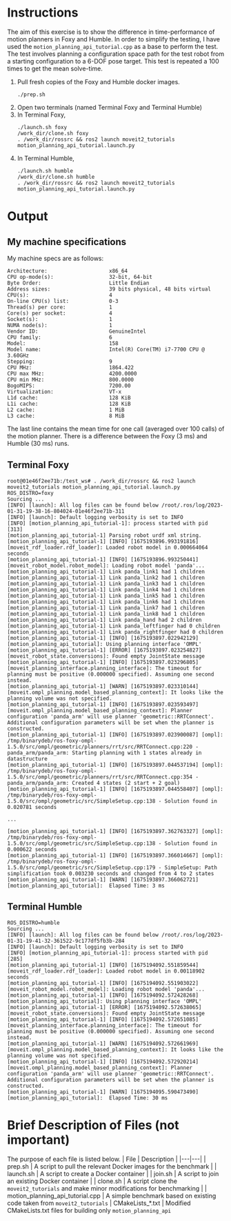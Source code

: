 
# Instructions
The aim of this exercise is to show the difference in time-performance of motion planners in Foxy and Humble. In order to simplify the testing, I have used the `motion_planning_api_tutorial.cpp` as a base to perform the test. The test involves planning a configuration space path for the test robot from a starting configuration to a 6-DOF pose target. This test is repeated a 100 times to get the mean solve-time.

1. Pull fresh copies of the Foxy and Humble docker images.
    ```
    ./prep.sh
    ```
1. Open two terminals (named Terminal Foxy and Terminal Humble)
1. In Terminal Foxy,
    ```
    ./launch.sh foxy
    /work_dir/clone.sh foxy
    . /work_dir/rossrc && ros2 launch moveit2_tutorials motion_planning_api_tutorial.launch.py
    ```
1. In Terminal Humble,
    ```
    ./launch.sh humble
    /work_dir/clone.sh humble
    . /work_dir/rossrc && ros2 launch moveit2_tutorials motion_planning_api_tutorial.launch.py
    ```
# Output

## My machine specifications
My machine specs are as follows:
```
Architecture:                    x86_64
CPU op-mode(s):                  32-bit, 64-bit
Byte Order:                      Little Endian
Address sizes:                   39 bits physical, 48 bits virtual
CPU(s):                          4
On-line CPU(s) list:             0-3
Thread(s) per core:              1
Core(s) per socket:              4
Socket(s):                       1
NUMA node(s):                    1
Vendor ID:                       GenuineIntel
CPU family:                      6
Model:                           158
Model name:                      Intel(R) Core(TM) i7-7700 CPU @ 3.60GHz
Stepping:                        9
CPU MHz:                         1864.422
CPU max MHz:                     4200.0000
CPU min MHz:                     800.0000
BogoMIPS:                        7200.00
Virtualization:                  VT-x
L1d cache:                       128 KiB
L1i cache:                       128 KiB
L2 cache:                        1 MiB
L3 cache:                        8 MiB
```

The last line contains the mean time for one call (averaged over 100 calls) of the motion planner. There is a difference between the Foxy (3 ms) and Humble (30 ms) runs.

## Terminal Foxy
```
root@01e46f2ee71b:/test_ws# . /work_dir/rossrc && ros2 launch moveit2_tutorials motion_planning_api_tutorial.launch.py
ROS_DISTRO=foxy
Sourcing ...
[INFO] [launch]: All log files can be found below /root/.ros/log/2023-01-31-19-38-16-804024-01e46f2ee71b-311
[INFO] [launch]: Default logging verbosity is set to INFO
[INFO] [motion_planning_api_tutorial-1]: process started with pid [313]
[motion_planning_api_tutorial-1] Parsing robot urdf xml string.
[motion_planning_api_tutorial-1] [INFO] [1675193896.993191816] [moveit_rdf_loader.rdf_loader]: Loaded robot model in 0.000664064 seconds
[motion_planning_api_tutorial-1] [INFO] [1675193896.993250441] [moveit_robot_model.robot_model]: Loading robot model 'panda'...
[motion_planning_api_tutorial-1] Link panda_link1 had 1 children
[motion_planning_api_tutorial-1] Link panda_link2 had 1 children
[motion_planning_api_tutorial-1] Link panda_link3 had 1 children
[motion_planning_api_tutorial-1] Link panda_link4 had 1 children
[motion_planning_api_tutorial-1] Link panda_link5 had 1 children
[motion_planning_api_tutorial-1] Link panda_link6 had 1 children
[motion_planning_api_tutorial-1] Link panda_link7 had 1 children
[motion_planning_api_tutorial-1] Link panda_link8 had 1 children
[motion_planning_api_tutorial-1] Link panda_hand had 2 children
[motion_planning_api_tutorial-1] Link panda_leftfinger had 0 children
[motion_planning_api_tutorial-1] Link panda_rightfinger had 0 children
[motion_planning_api_tutorial-1] [INFO] [1675193897.022942129] [motion_planning_api_tutorial]: Using planning interface 'OMPL'
[motion_planning_api_tutorial-1] [ERROR] [1675193897.023254827] [moveit_robot_state.conversions]: Found empty JointState message
[motion_planning_api_tutorial-1] [INFO] [1675193897.023296805] [moveit_planning_interface.planning_interface]: The timeout for planning must be positive (0.000000 specified). Assuming one second instead.
[motion_planning_api_tutorial-1] [WARN] [1675193897.023310144] [moveit.ompl_planning.model_based_planning_context]: It looks like the planning volume was not specified.
[motion_planning_api_tutorial-1] [INFO] [1675193897.023593497] [moveit.ompl_planning.model_based_planning_context]: Planner configuration 'panda_arm' will use planner 'geometric::RRTConnect'. Additional configuration parameters will be set when the planner is constructed.
[motion_planning_api_tutorial-1] [INFO] [1675193897.023900087] [ompl]: /tmp/binarydeb/ros-foxy-ompl-1.5.0/src/ompl/geometric/planners/rrt/src/RRTConnect.cpp:220 - panda_arm/panda_arm: Starting planning with 1 states already in datastructure
[motion_planning_api_tutorial-1] [INFO] [1675193897.044537194] [ompl]: /tmp/binarydeb/ros-foxy-ompl-1.5.0/src/ompl/geometric/planners/rrt/src/RRTConnect.cpp:354 - panda_arm/panda_arm: Created 4 states (2 start + 2 goal)
[motion_planning_api_tutorial-1] [INFO] [1675193897.044558407] [ompl]: /tmp/binarydeb/ros-foxy-ompl-1.5.0/src/ompl/geometric/src/SimpleSetup.cpp:138 - Solution found in 0.020781 seconds

...

[motion_planning_api_tutorial-1] [INFO] [1675193897.362763327] [ompl]: /tmp/binarydeb/ros-foxy-ompl-1.5.0/src/ompl/geometric/src/SimpleSetup.cpp:138 - Solution found in 0.000622 seconds
[motion_planning_api_tutorial-1] [INFO] [1675193897.366014667] [ompl]: /tmp/binarydeb/ros-foxy-ompl-1.5.0/src/ompl/geometric/src/SimpleSetup.cpp:179 - SimpleSetup: Path simplification took 0.003230 seconds and changed from 4 to 2 states
[motion_planning_api_tutorial-1] [WARN] [1675193897.366062721] [motion_planning_api_tutorial]:  Elapsed Time: 3 ms
```
## Terminal Humble
```
ROS_DISTRO=humble
Sourcing ...
[INFO] [launch]: All log files can be found below /root/.ros/log/2023-01-31-19-41-32-361522-9c177df5fb3b-284
[INFO] [launch]: Default logging verbosity is set to INFO
[INFO] [motion_planning_api_tutorial-1]: process started with pid [285]
[motion_planning_api_tutorial-1] [INFO] [1675194092.551859544] [moveit_rdf_loader.rdf_loader]: Loaded robot model in 0.00118902 seconds
[motion_planning_api_tutorial-1] [INFO] [1675194092.551903022] [moveit_robot_model.robot_model]: Loading robot model 'panda'...
[motion_planning_api_tutorial-1] [INFO] [1675194092.572428268] [motion_planning_api_tutorial]: Using planning interface 'OMPL'
[motion_planning_api_tutorial-1] [ERROR] [1675194092.572638065] [moveit_robot_state.conversions]: Found empty JointState message
[motion_planning_api_tutorial-1] [INFO] [1675194092.572651085] [moveit_planning_interface.planning_interface]: The timeout for planning must be positive (0.000000 specified). Assuming one second instead.
[motion_planning_api_tutorial-1] [WARN] [1675194092.572661969] [moveit.ompl_planning.model_based_planning_context]: It looks like the planning volume was not specified.
[motion_planning_api_tutorial-1] [INFO] [1675194092.572920214] [moveit.ompl_planning.model_based_planning_context]: Planner configuration 'panda_arm' will use planner 'geometric::RRTConnect'. Additional configuration parameters will be set when the planner is constructed.
[motion_planning_api_tutorial-1] [WARN] [1675194095.590473490] [motion_planning_api_tutorial]:  Elapsed Time: 30 ms
```

# Brief Description of Files (not important)
The purpose of each file is listed below.
| File | Description |
|---|---|
| prep.sh | A script to pull the relevant Docker images for the benchmark |
| launch.sh | A script to create a Docker container |
| join.sh | A script to join an existing Docker container |
| clone.sh | A script clone the `moveit2_tutorials` and make minor modifications for benchmarking |
| motion_planning_api_tutorial.cpp | A simple benchmark based on existing code taken from `moveit2_tutorials`
| CMakeLists_*.txt | Modified CMakeLists.txt files for building only `motion_planning_api`
